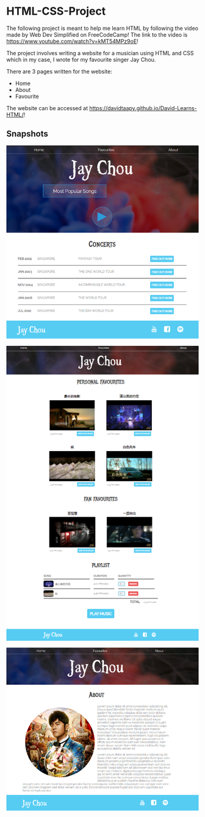# HTML-CSS-Project

The following project is meant to help me learn HTML by following the video made by Web Dev Simplified on FreeCodeCamp! The link to the video is https://www.youtube.com/watch?v=kMT54MPz9oE!

The project involves writing a website for a musician using HTML and CSS which in my case, I wrote for my favourite singer Jay Chou.

There are 3 pages written for the website:

- Home
- About
- Favourite

The website can be accessed at https://davidtaapy.github.io/David-Learns-HTML/!

## Snapshots

![Home](/snapshots/Home.PNG)

![Favourite](/snapshots/Favourites.PNG)

![About](/snapshots/About.PNG)
